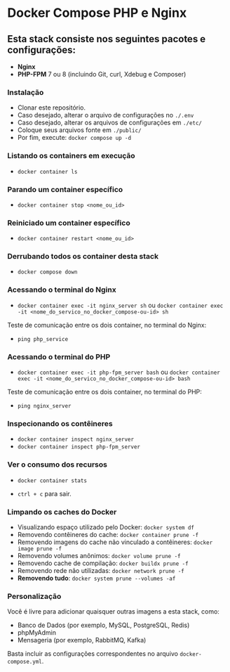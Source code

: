 
# Docker Compose PHP e Nginx

## Esta stack consiste nos seguintes pacotes e configurações:

- **Nginx**
- **PHP-FPM** 7 ou 8 (incluindo Git, curl, Xdebug e Composer)

### Instalação

- Clonar este repositório.
- Caso desejado, alterar o arquivo de configurações no `./.env`
- Caso desejado, alterar os arquivos de configurações em `./etc/`
- Coloque seus arquivos fonte em `./public/`
- Por fim, execute: `docker compose up -d`

### Listando os containers em execução

- `docker container ls`

### Parando um container específico

- `docker container stop <nome_ou_id>`

### Reiniciado um container específico

- `docker container restart <nome_ou_id>`

### Derrubando todos os container desta stack

- `docker compose down`

### Acessando o terminal do Nginx

- `docker container exec -it nginx_server sh` ou `docker container exec -it <nome_do_servico_no_docker_compose-ou-id> sh`

Teste de comunicação entre os dois container, no terminal do Nginx: 
- `ping php_service`

### Acessando o terminal do PHP

- `docker container exec -it php-fpm_server bash` ou `docker container exec -it <nome_do_servico_no_docker_compose-ou-id> bash`

Teste de comunicação entre os dois container, no terminal do PHP: 

- `ping nginx_server`

### Inspecionando os contêineres

- `docker container inspect nginx_server`
- `docker container inspect php-fpm_server`

### Ver o consumo dos recursos

- `docker container stats`

- `ctrl + c` para sair.

### Limpando os caches do Docker

- Visualizando espaço utilizado pelo Docker: `docker system df`
- Removendo contêineres do cache: `docker container prune -f`
- Removendo imagens do cache não vinculado a contêineres: `docker image prune -f` 
- Removendo volumes anônimos: `docker volume prune -f`
- Removendo cache de compilação: `docker buildx prune -f`
- Removendo rede não utilizadas: `docker network prune -f`
- **Removendo tudo**: `docker system prune --volumes -af`

### Personalização

Você é livre para adicionar quaisquer outras imagens a esta stack, como:

- Banco de Dados (por exemplo, MySQL, PostgreSQL, Redis)
- phpMyAdmin
- Mensageria (por exemplo, RabbitMQ, Kafka)

Basta incluir as configurações correspondentes no arquivo `docker-compose.yml`.
